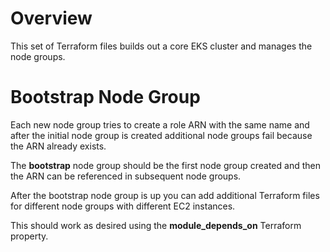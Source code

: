 # Overview

This set of Terraform files builds out a core EKS
cluster and manages the node groups.

# Bootstrap Node Group

Each new node group tries to create a role ARN with 
the same name and after the initial node group is created
additional node groups fail because the ARN already 
exists.  

The **bootstrap** node group should be the first node
group created and then the ARN can be referenced in 
subsequent node groups.

After the bootstrap node group is up you can add additional
Terraform files for different node groups with different
EC2 instances.

This should work as desired using the **module_depends_on**
Terraform property.
